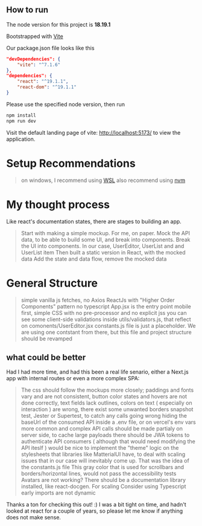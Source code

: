 ## How to run

The node version for this project is **18.19.1**

Bootstrapped with [Vite](https://vite.dev/)

Our package.json file looks like this
```json
"devDependencies": {
    "vite": "^7.1.6"
},
"dependencies": {
    "react": "^19.1.1",
    "react-dom": "^19.1.1"
}
```

Please use the specified node version, then run 
```bash
npm install
npm run dev
```

Visit the default landing page of vite: [http://localhost:5173/](http://localhost:5173/) to view the application.

# Setup Recommendations

> on windows, I recommend using [WSL](https://learn.microsoft.com/en-us/windows/wsl/install)
> also recommend using [nvm](https://github.com/coreybutler/nvm-windows)


# My thought process 

Like react's documentation states, there are stages to building an app. 

> Start with making a simple mockup. For me, on paper.
> Mock the API data, to be able to build some UI, and break into components.
> Break the UI into components. In our case, UserEditor, UserList and and UserList item
> Then built a static version in React, with the mocked data 
> Add the state and data flow, remove the mocked data

# General Structure

> simple vanilla js fetches, no Axios
> ReactJs with "Higher Order Components" pattern
> no typescript
> App.jsx is the entry point
> mobile first, simple CSS with no pre-processor and no explicit jss
> you can see some client-side validations inside utils/validators.js, that reflect on comonents/UserEditor.jsx
> constants.js file is just a placeholder. We are using one contstant from there, but this file and project structure should be revamped

## what could be better

Had I had more time, and had this been a real life senario, either a Next.js app with internal routes or even a more complex SPA:

> The css should follow the mockups more closely; paddings and fonts vary and are not consistent, button color states and hovers are not done correctly, text fields lack outlines, colors on text ( especially on interaction ) are wrong, there exist some unwanted borders 
> snapshot test, Jester or Supertest, to catch any calls going wrong
> hiding the baseUrl of the consumed API inside a .env file, or on vercel's env vars 
> more common and complex API calls should be made partialy on server side, to cache large payloads
> there should be JWA tokens to authenticate API consumers ( although that would need modifying the API iteslf )
> would be nice to implement the "theme" logic on the stylesheets that libraries like MatterialUI have, to deal with scaling issues that in our case will inevitably come up. That was the idea of the constants.js file
> This gray color that is used for scrollbars and borders/horizontal lines, would not pass the accessibility tests
> Avatars are not working?
> There should be a documentation library installed, like react-docgen. For scaling
> Consider using Typescript early
> imports are not dynamic


Thanks a ton for checking this out!  :) I was a bit tight on time, and hadn't looked at react for a couple of years, so please let me know if anything does not make sense.